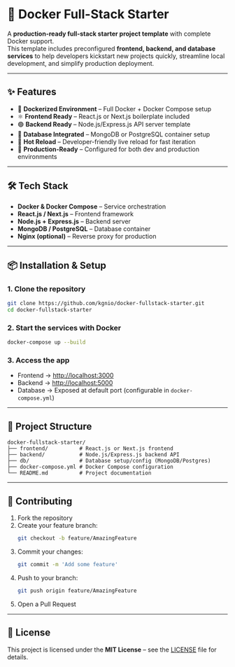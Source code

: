 # 🚀 Docker Full-Stack Starter

A **production-ready full-stack starter project template** with complete Docker support.  
This template includes preconfigured **frontend, backend, and database services** to help developers kickstart new projects quickly, streamline local development, and simplify production deployment.  

---

## ✨ Features

- 🐳 **Dockerized Environment** – Full Docker + Docker Compose setup  
- ⚛️ **Frontend Ready** – React.js or Next.js boilerplate included  
- 🟢 **Backend Ready** – Node.js/Express.js API server template  
- 🍃 **Database Integrated** – MongoDB or PostgreSQL container setup  
- 🔄 **Hot Reload** – Developer-friendly live reload for fast iteration  
- 🚀 **Production-Ready** – Configured for both dev and production environments  

---

## 🛠️ Tech Stack

- **Docker & Docker Compose** – Service orchestration  
- **React.js / Next.js** – Frontend framework  
- **Node.js + Express.js** – Backend server  
- **MongoDB / PostgreSQL** – Database container  
- **Nginx (optional)** – Reverse proxy for production  

---

## 📦 Installation & Setup

### 1. Clone the repository
```bash
git clone https://github.com/kgnio/docker-fullstack-starter.git
cd docker-fullstack-starter
```

### 2. Start the services with Docker
```bash
docker-compose up --build
```

### 3. Access the app
- Frontend → [http://localhost:3000](http://localhost:3000)  
- Backend → [http://localhost:5000](http://localhost:5000)  
- Database → Exposed at default port (configurable in `docker-compose.yml`)  

---

## 📂 Project Structure

```
docker-fullstack-starter/
├── frontend/          # React.js or Next.js frontend
├── backend/           # Node.js/Express.js backend API
├── db/                # Database setup/config (MongoDB/Postgres)
├── docker-compose.yml # Docker Compose configuration
└── README.md          # Project documentation
```

---

## 🤝 Contributing

1. Fork the repository  
2. Create your feature branch:  
   ```bash
   git checkout -b feature/AmazingFeature
   ```
3. Commit your changes:  
   ```bash
   git commit -m 'Add some feature'
   ```
4. Push to your branch:  
   ```bash
   git push origin feature/AmazingFeature
   ```
5. Open a Pull Request  

---

## 📄 License

This project is licensed under the **MIT License** – see the [LICENSE](LICENSE) file for details.  
